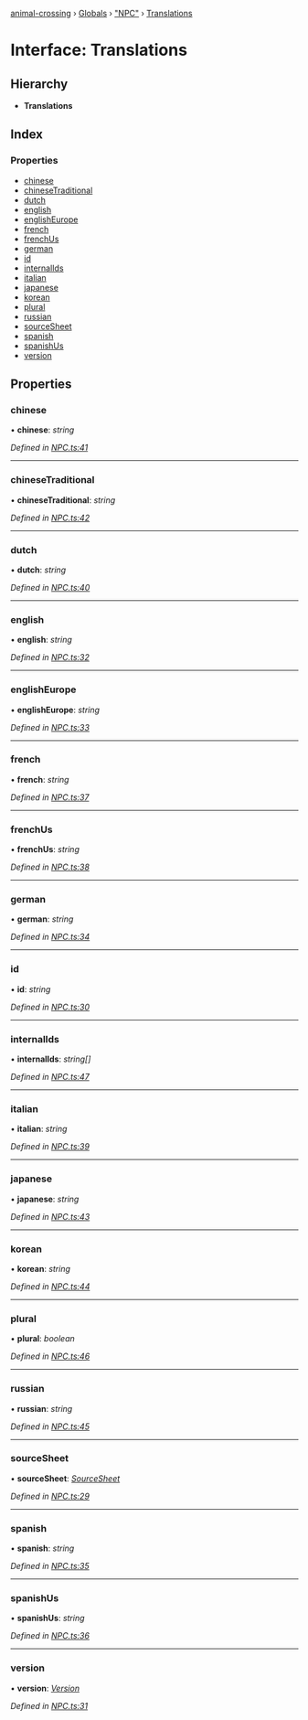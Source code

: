 [animal-crossing](../README.md) › [Globals](../globals.md) › ["NPC"](../modules/_npc_.md) › [Translations](_npc_.translations.md)

# Interface: Translations

## Hierarchy

* **Translations**

## Index

### Properties

* [chinese](_npc_.translations.md#chinese)
* [chineseTraditional](_npc_.translations.md#chinesetraditional)
* [dutch](_npc_.translations.md#dutch)
* [english](_npc_.translations.md#english)
* [englishEurope](_npc_.translations.md#englisheurope)
* [french](_npc_.translations.md#french)
* [frenchUs](_npc_.translations.md#frenchus)
* [german](_npc_.translations.md#german)
* [id](_npc_.translations.md#id)
* [internalIds](_npc_.translations.md#internalids)
* [italian](_npc_.translations.md#italian)
* [japanese](_npc_.translations.md#japanese)
* [korean](_npc_.translations.md#korean)
* [plural](_npc_.translations.md#plural)
* [russian](_npc_.translations.md#russian)
* [sourceSheet](_npc_.translations.md#sourcesheet)
* [spanish](_npc_.translations.md#spanish)
* [spanishUs](_npc_.translations.md#spanishus)
* [version](_npc_.translations.md#version)

## Properties

###  chinese

• **chinese**: *string*

*Defined in [NPC.ts:41](https://github.com/Norviah/animal-crossing/blob/fbef868/module/types/NPC.ts#L41)*

___

###  chineseTraditional

• **chineseTraditional**: *string*

*Defined in [NPC.ts:42](https://github.com/Norviah/animal-crossing/blob/fbef868/module/types/NPC.ts#L42)*

___

###  dutch

• **dutch**: *string*

*Defined in [NPC.ts:40](https://github.com/Norviah/animal-crossing/blob/fbef868/module/types/NPC.ts#L40)*

___

###  english

• **english**: *string*

*Defined in [NPC.ts:32](https://github.com/Norviah/animal-crossing/blob/fbef868/module/types/NPC.ts#L32)*

___

###  englishEurope

• **englishEurope**: *string*

*Defined in [NPC.ts:33](https://github.com/Norviah/animal-crossing/blob/fbef868/module/types/NPC.ts#L33)*

___

###  french

• **french**: *string*

*Defined in [NPC.ts:37](https://github.com/Norviah/animal-crossing/blob/fbef868/module/types/NPC.ts#L37)*

___

###  frenchUs

• **frenchUs**: *string*

*Defined in [NPC.ts:38](https://github.com/Norviah/animal-crossing/blob/fbef868/module/types/NPC.ts#L38)*

___

###  german

• **german**: *string*

*Defined in [NPC.ts:34](https://github.com/Norviah/animal-crossing/blob/fbef868/module/types/NPC.ts#L34)*

___

###  id

• **id**: *string*

*Defined in [NPC.ts:30](https://github.com/Norviah/animal-crossing/blob/fbef868/module/types/NPC.ts#L30)*

___

###  internalIds

• **internalIds**: *string[]*

*Defined in [NPC.ts:47](https://github.com/Norviah/animal-crossing/blob/fbef868/module/types/NPC.ts#L47)*

___

###  italian

• **italian**: *string*

*Defined in [NPC.ts:39](https://github.com/Norviah/animal-crossing/blob/fbef868/module/types/NPC.ts#L39)*

___

###  japanese

• **japanese**: *string*

*Defined in [NPC.ts:43](https://github.com/Norviah/animal-crossing/blob/fbef868/module/types/NPC.ts#L43)*

___

###  korean

• **korean**: *string*

*Defined in [NPC.ts:44](https://github.com/Norviah/animal-crossing/blob/fbef868/module/types/NPC.ts#L44)*

___

###  plural

• **plural**: *boolean*

*Defined in [NPC.ts:46](https://github.com/Norviah/animal-crossing/blob/fbef868/module/types/NPC.ts#L46)*

___

###  russian

• **russian**: *string*

*Defined in [NPC.ts:45](https://github.com/Norviah/animal-crossing/blob/fbef868/module/types/NPC.ts#L45)*

___

###  sourceSheet

• **sourceSheet**: *[SourceSheet](../enums/_npc_.sourcesheet.md)*

*Defined in [NPC.ts:29](https://github.com/Norviah/animal-crossing/blob/fbef868/module/types/NPC.ts#L29)*

___

###  spanish

• **spanish**: *string*

*Defined in [NPC.ts:35](https://github.com/Norviah/animal-crossing/blob/fbef868/module/types/NPC.ts#L35)*

___

###  spanishUs

• **spanishUs**: *string*

*Defined in [NPC.ts:36](https://github.com/Norviah/animal-crossing/blob/fbef868/module/types/NPC.ts#L36)*

___

###  version

• **version**: *[Version](../enums/_npc_.version.md)*

*Defined in [NPC.ts:31](https://github.com/Norviah/animal-crossing/blob/fbef868/module/types/NPC.ts#L31)*
